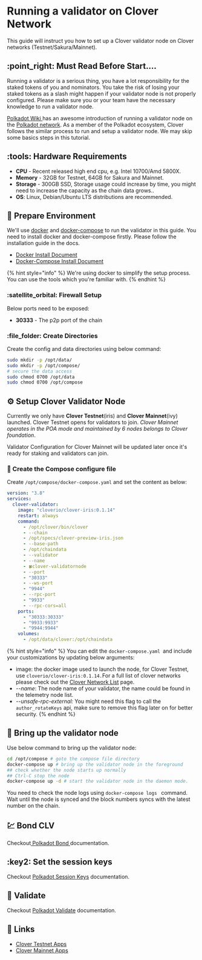 # Running a validator on Clover Network

This guide will instruct you how to set up a Clover validator node on Clover networks (Testnet/Sakura/Mainnet).&#x20;

## :point\_right: Must Read Before Start....

Running a validator is a serious thing, you have a lot responsibility for the staked tokens of you and nominators.  You take the risk of losing your staked tokens as a slash might happen if your validator node is not properly configured. Please make sure you or your team have the necessary knowledge to run a validator node.

[Polkadot Wiki ](https://wiki.polkadot.network/docs/en/maintain-guides-how-to-validate-polkadot)has an awesome introduction of running a validator node on the [Polkadot network](https://polkadot.network).  As a member of the Polkadot ecosystem, Clover follows the similar process to run and setup a validator node. We may skip some basics steps in this tutorial.

## :tools: Hardware Requirements

* **CPU** - Recent released high end cpu, e.g. Intel 10700/Amd 5800X.
* **Memory** - 32GB for Testnet, 64GB for Sakura and Mainnet.
* **Storage** - 300GB SSD, Storage usage could increase by time, you might need to increase the capacity as the chain data grows..
* **OS**: Linux, Debian/Ubuntu LTS distributions are recommended.

## :wrench: Prepare Environment

We'll use [docker](https://docs.docker.com/engine/) and [docker-compose](https://docs.docker.com/compose/) to run the validator in this guide. You need to install docker and docker-compose firstly.  Please follow the installation guide in the docs.

* [Docker Install Document](https://docs.docker.com/engine/install/)
* [Docker-Compose Install Document](https://docs.docker.com/compose/install/)

{% hint style="info" %}
We're using docker to simplify the setup process. You can use the tools which you're familiar with.
{% endhint %}

### :satellite\_orbital: Firewall Setup

Below ports need to be exposed:

* **30333** - The p2p port of the chain

### :file\_folder: Create Directories

Create the config and data directories using below command:

```bash
sudo mkdir -p /opt/data/
sudo mkdir -p /opt/compose/
# secure the data access
sudo chmod 0700 /opt/data
sudo chmod 0700 /opt/compose 
```

## :gear: Setup Clover Validator Node

Currently we only have **Clover Testnet**(iris) and **Clover Mainnet**(ivy) launched. Clover Testnet opens for validators to join.  _Clover Mainnet operates in the POA mode and maintained by 6 nodes  belongs to Clover foundation_.&#x20;

Validator Configuration for Clover Mainnet will be updated later once it's ready for staking and validators can join.

### :pencil: Create the Compose configure file

Create `/opt/compose/docker-compose.yaml` and set the content as below:

```yaml
version: "3.8"
services:
  clover-validator:
    image: "cloverio/clover-iris:0.1.14"
    restart: always
    command:
      - /opt/clover/bin/clover
      - --chain 
      - /opt/specs/clover-preview-iris.json  
      - --base-path 
      - /opt/chaindata
      - --validator
      - --name 
      - 🍀clover-validatornode
      - --port 
      - "30333"
      - --ws-port 
      - "9944"
      - --rpc-port 
      - "9933"
      - --rpc-cors=all 
    ports:
      - "30333:30333"
      - "9933:9933"
      - "9944:9944"
    volumes:
      - /opt/data/clover:/opt/chaindata
```

{% hint style="info" %}
You can edit the `docker-compose.yaml `and include your customizations by updating below arguments:

* image: the docker image used to launch the node, for Clover Testnet, use `cloverio/clover-iris:0.1.14.`For a full list of clover networks please check out the [Clover Network List](../quick-start/clover-network-list.md) page.
* \--_name_:  The node name of your validator, the name could be found in the telemetry node list.
* _--unsafe-rpc-external:_  You might need this flag to call the `author_rotateKeys` api, make sure to remove this flag later on for better security.
{% endhint %}

## :rocket: Bring up the validator node

Use below command to bring up the validator node:

```bash
cd /opt/compose # goto the compose file directory
docker-compose up # bring up the validator node in the foreground
## check whether the node starts up normally
## Ctrl-C stop the node
docker-compose up -d # start the validator node in the daemon mode.
```

You need to check the node logs using `docker-compose logs ` command. Wait until the node is synced and the block numbers syncs with the latest number on the chain.

## :chart: Bond CLV

Checkout[ Polkadot Bond ](https://wiki.polkadot.network/docs/en/maintain-guides-how-to-validate-polkadot#bond-dot)documentation.

## :key2: Set the session keys

Checkout [Polkadot Session Keys](https://wiki.polkadot.network/docs/en/maintain-guides-how-to-validate-polkadot#option-2-cli) documentation.

## :stars: Validate

Checkout [Polkadot Validate](https://wiki.polkadot.network/docs/en/maintain-guides-how-to-validate-polkadot#validate) documentation.

## :trident: Links

* [Clover Testnet Apps](https://apps.clover.finance)
* [Clover Mainnet Apps](https://apps-ivy.clover.finance)
